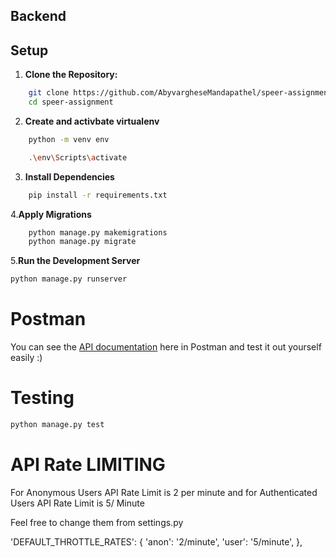 ## Backend

## Setup

1. **Clone the Repository:**

```bash
    git clone https://github.com/AbyvargheseMandapathel/speer-assignment.git
    cd speer-assignment
```
2. **Create and activbate virtualenv**
```bash
    python -m venv env
```

```bash
    .\env\Scripts\activate
```

3. **Install Dependencies**
```bash
    pip install -r requirements.txt
```

4.**Apply Migrations**
```bash
    python manage.py makemigrations
    python manage.py migrate
```

5.**Run the Development Server**
```bash
python manage.py runserver
```

# Postman
You can see the [API documentation](https://documenter.getpostman.com/view/21242095/2s9YsGhYMc) here in Postman and test it out yourself easily :)

# Testing

```bash
python manage.py test
```

# API Rate LIMITING

For Anonymous Users API Rate Limit is 2 per minute and for Authenticated Users API Rate Limit is 5/ Minute

Feel free to change them from settings.py

'DEFAULT_THROTTLE_RATES': {
        'anon': '2/minute',
        'user': '5/minute',
    },
